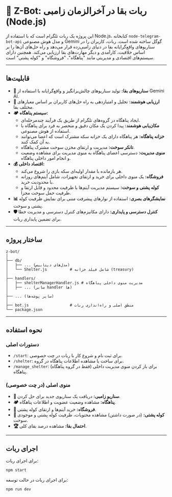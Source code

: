 # 🤖 Z-Bot: ربات بقا در آخرالزمان زامبی (Node.js)

این پروژه یک ربات تلگرام است که با استفاده از Node.js، کتابخانه `node-telegram-bot-api` و مدل هوش مصنوعی Gemini گوگل ساخته شده است. ربات، کاربران را در سناریوهای واقع‌گرایانه بقا در دنیای زامبی‌زده قرار می‌دهد و راه حل‌های آن‌ها را بر اساس خلاقیت، کارآمدی و دیگر مهارت‌های بقا ارزیابی می‌کند. همچنین دارای سیستم‌های اقتصادی و مدیریتی مانند "پناهگاه"، "فروشگاه" و "کوله پشتی" است.

---

## قابلیت‌ها

- **🧟 سناریوهای بقا:** تولید سناریوهای چالش‌برانگیز و واقع‌گرایانه با استفاده از Gemini AI.
- **🧠 ارزیابی هوشمند:** تحلیل و امتیازدهی به راه حل‌های کاربران بر اساس معیارهای مختلف بقا.
- **🏕️ سیستم پناهگاه:**
  - ایجاد پناهگاه در گروه‌های تلگرام از طریق یک فرآیند چندمرحله‌ای.
  - **مکان‌یابی هوشمند:** پیدا کردن یک مکان دقیق و منحصر به فرد برای پناهگاه با استفاده از هوش مصنوعی.
  - **خزانه پناهگاه:** هر پناهگاه دارای یک خزانه سکه مشترک است که اعضا می‌توانند به آن کمک کنند.
  - **تانکر سوخت:** مدیریت و ارتقای مخزن سوخت مشترک پناهگاه.
  - **منوی مدیریت:** دسترسی اعضای پناهگاه به منوی مدیریت برای مشاهده وضعیت و انجام امور داخلی پناهگاه.
- **💰 اقتصاد داخلی:**
    - هر بازمانده با مقدار اولیه‌ای سکه بازی را شروع می‌کند.
    - **فروشگاه:** یک منوی داخلی برای خرید و ارتقای تجهیزات، شامل آیتم‌های روزانه با محدودیت خرید.
    - **کوله پشتی و سوخت:** سیستم مدیریت آیتم‌ها با ظرفیت محدود و قابل ارتقا و ظرفیت حمل سوخت مجزا.
- **📊 نمایشگرهای بصری:** استفاده از نوارهای پیشرفت متنی برای نمایش ظرفیت کوله پشتی و سوخت.
- **🛡️ کنترل دسترسی و پایداری:** دارای مکانیزم‌های کنترل دسترسی و مدیریت خطا برای تضمین پایداری ربات.

---

## ساختار پروژه

```
z-bot/
│
├── db/
│   ├── ... (مدل‌های دیتابیس)
│   └── Shelter.js          # شامل فیلد خزانه (treasury)
│
├── handlers/
│   ├── shelterManagerHandler.js # مدیریت منوی داخلی پناهگاه
│   ├── ... (سایر handler ها)
│
├── ... (سایر پوشه‌ها)
│
├── bot.js                  # منطق اصلی و راه‌اندازی ربات
└── package.json
```

---

## نحوه استفاده

### دستورات اصلی

- `/start`: برای ثبت نام و شروع کار با ربات در چت خصوصی.
- `/shelter`: برای ساخت یا مشاهده اطلاعات پناهگاه در گروه.
- `/manage_shelter`: (فقط در گروه پناهگاه) برای باز کردن منوی مدیریت داخلی پناهگاه.

### منوی اصلی (در چت خصوصی)

- **🧟 سناریو زامبی:** دریافت یک سناریوی جدید برای حل کردن.
- **🏕️ پناهگاه:** مشاهده وضعیت عضویت و اطلاعات پناهگاه.
- **🛒 فروشگاه:** خرید آیتم‌ها و ارتقای کوله پشتی.
- **🎒 کوله پشتی:** (در صورت داشتن) مشاهده محتویات، ظرفیت کوله پشتی و موجودی سوخت.
- **🏆 احتمال بقا:** مشاهده درصد بقای کلی.

---

## اجرای ربات

برای اجرای ربات:

```sh
npm start
```

برای اجرای ربات در حالت توسعه:

```sh
npm run dev
```